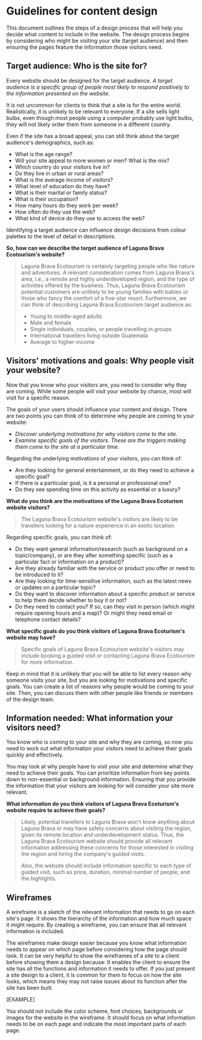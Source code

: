 # Guidelines for content design

This document outlines the steps of a design process that will help you decide what content to include in the website. The design process begins by considering who might be visiting your site (target audience) and then ensuring the pages feature the information those visitors need.  

## Target audience: Who is the site for?

Every website should be designed for the target audience. *A target audience is a specific group of people most likely to respond positively to the information presented on the website.*

It is not uncommon for clients to think that a site is for the entire world. Realistically, it is unlikely to be relevant to everyone. If a site sells light bulbs, even though most people using a computer probably use light bulbs, they will not likely order them from someone in a different country.

Even if the site has a broad appeal, you can still think about the target audience's demographics, such as:
- What is the age range?
- Will your site appeal to more women or men? What is the mix?
- Which country do your visitors live in?
- Do they live in urban or rural areas?
- What is the average income of visitors?
- What level of education do they have?
- What is their marital or family status?
- What is their occupation?
- How many hours do they work per week?
- How often do they use the web?
- What kind of device do they use to access the web?

Identifying a target audience can influence design decisions from colour palettes to the level of detail in descriptions.

**So, how can we describe the target audience of Laguna Brava Ecotourism's website?**

> Laguna Brava Ecotourism is certainly targeting people who like nature and adventures. A relevant consideration comes from Laguna Brava's area, i.e., a remote and highly underdeveloped region, and the type of activities offered by the business. Thus, Laguna Brava Ecotourism potential customers are unlikely to be young families with babies or those who fancy the comfort of a five-star resort. Furthermore, we can think of describing Laguna Brava Ecotourism target audience as:
> - Young to middle-aged adults
> - Male and female
> - Single individuals, couples, or people travelling in groups
> - International travellers living outside Guatemala
> - Average to higher-income

## Visitors' motivations and goals: Why people visit your website?

Now that you know who your visitors are, you need to consider why they are coming. While some people will visit your website by chance, most will visit for a specific reason.

The goals of your users should influence your content and design. There are two points you can think of to determine why people are coming to your website:
- *Discover underlying motivations for why visitors come to the site.*
- *Examine specific goals of the visitors. These are the triggers making them come to the site at a particular time.*

Regarding the underlying motivations of your visitors, you can think of:
- Are they looking for general entertainment, or do they need to achieve a specific goal?
- If there is a particular goal, is it a personal or professional one?
- Do they see spending time on this activity as essential or a luxury?

**What do you think are the motivations of the Laguna Brava Ecoturism website visitors?**

> The Laguna Brava Ecotourism website's visitors are likely to be travellers looking for a nature experience in an exotic location.

Regarding specific goals,  you can think of:
- Do they want general information/research (such as background on a topic/company), or are they after something specific (such as a particular fact or information on a product)?
- Are they already familiar with the service or product you offer or need to be introduced to it?
- Are they looking for time-sensitive information, such as the latest news or updates on a particular topic?
- Do they want to discover information about a specific product or service to help them decide whether to buy it or not?
- Do they need to contact you? If so, can they visit in person (which might require opening hours and a map)? Or might they need email or telephone contact details?

**What specific goals do you think visitors of Laguna Brava Ecoturism's website may have?**

> Specific goals of Laguna Brava Ecotourism website's visitors may include booking a guided visit or contacting Laguna Brava Ecotourism for more information.  

Keep in mind that it is unlikely that you will be able to list every reason why someone visits your site, but you are looking for motivations and specific goals. You can create a list of reasons why people would be coming to your site. Then, you can discuss them with other people like friends or members of the design team.

## Information needed: What information your visitors need?

You know who is coming to your site and why they are coming, so now you need to work out what information your visitors need to achieve their goals quickly and effectively. 

You may look at why people have to visit your site and determine what they need to achieve their goals. You can prioritize information from key points down to non-essential or background information. Ensuring that you provide the information that your visitors are looking for will consider your site more relevant.



**What information do you think visitors of Laguna Brava Ecoturism's website require to achieve their goals?**

> Likely, potential travellers to Laguna Brava won't know anything about Laguna Brava or may have safety concerns about visiting the region, given its remote location and underdevelopment status. Thus, the Laguna Brava Ecotourism website should provide all relevant information addressing these concerns for those interested in visiting the region and hiring the company's guided visits.
>
> Also, the website should include information specific to each type of guided visit, such as price, duration, minimal number of people, and the highlights.

## Wireframes

A wireframe is a sketch of the relevant information that needs to go on each site's page. It shows the hierarchy of the information and how much space it might require. By creating a wireframe, you can ensure that all relevant information is included.

The wireframes make design easier because you know what information needs to appear on which page before considering how the page should look. It can be very helpful to show the wireframes of a site to a client before showing them a design because:
It enables the client to ensure the site has all the functions and information it needs to offer.
If you just present a site design to a client, it is common for them to focus on how the site looks, which means they may not raise issues about its function after the site has been built.

[EXAMPLE]

You should not include the color scheme, font choices, backgrounds or images for the website in the wireframe. It should focus on what information needs to be on each page and indicate the most important parts of each page.


```python

```
